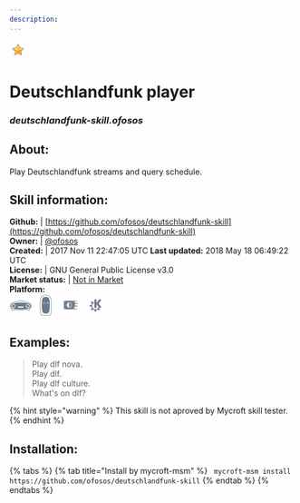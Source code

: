 ```yaml
---    
description:   
---    
```

![](../.gitbook/assets/star.png)  
# Deutschlandfunk player  
### _deutschlandfunk-skill.ofosos_  
## About:  
Play Deutschlandfunk streams and query schedule.

## Skill information:  
**Github:** | [https://github.com/ofosos/deutschlandfunk-skill](https://github.com/ofosos/deutschlandfunk-skill)  
**Owner:** | [@ofosos](https://github.com/ofosos)  
**Created:** | 2017 Nov 11 22:47:05 UTC  **Last updated:** 2018 May 18 06:49:22 UTC  
**License:** | GNU General Public License v3.0  
**Market status:** | [Not in Market](https://market.mycroft.ai/skill/)  
**Platform:**  
 ![](../.gitbook/assets/mark-1-icon.png)  ![](../.gitbook/assets/mark-2-icon.png)  ![](../.gitbook/assets/picroft-icon.png)  ![](../.gitbook/assets/kde.png)   
## Examples:  
> Play dlf nova.  
> Play dlf.  
> Play dlf culture.  
> What's on dlf?  
  
{% hint style="warning" %}
This skill is not aproved by Mycroft skill tester.
{% endhint %}
    
## Installation:  
{% tabs %}
{% tab title="Install by mycroft-msm" %}
``` mycroft-msm install https://github.com/ofosos/deutschlandfunk-skill```
{% endtab %}
  {% endtabs %}
  